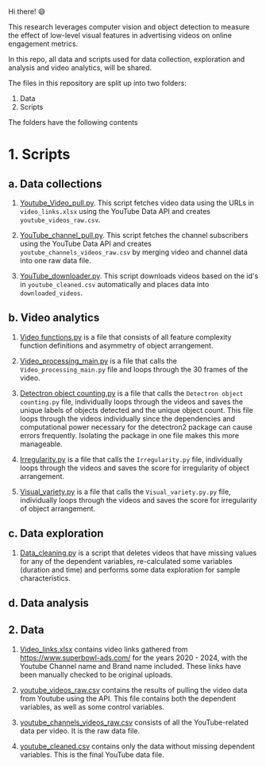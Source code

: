 Hi there! 😄

This research leverages computer vision and object detection to measure the effect of low-level visual features in advertising videos on online engagement metrics. 

In this repo, all data and scripts used for data collection, exploration and analysis and video analytics, will be shared.

The files in this repository are split up into two folders:
1. Data
2. Scripts

The folders have the following contents

# 1. Scripts

## a. Data collections
1. [Youtube_Video_pull.py](https://github.com/RoelofBlommaert/Thesis-2024/blob/main/Scripts/Data%20Collection/Youtube_Video_pull.py). This script fetches video data using the URLs in `video_links.xlsx`  using the YouTube Data API and creates `youtube_videos_raw.csv`.
  
2. [YouTube_channel_pull.py](https://github.com/RoelofBlommaert/Thesis-2024/blob/main/Scripts/Data%20Collection/YouTube_channel_pull.py). This script fetches the channel subscribers using the YouTube Data API and creates `youtube_channels_videos_raw.csv` by merging video and channel data into one raw data file.

3. [YouTube_downloader.py](https://github.com/RoelofBlommaert/Thesis-2024/blob/main/Scripts/Data%20Collection/Video_downloader.py). This script downloads videos based on the id's in `youtube_cleaned.csv` automatically and places data into `downloaded_videos`.

## b. Video analytics
1. [Video functions.py](https://github.com/RoelofBlommaert/Thesis-2024/blob/main/Scripts/Video%20Analytics/Video_functions.py) is a file that consists of all feature complexity function definitions and asymmetry of object arrangement.

2. [Video_processing_main.py](https://github.com/RoelofBlommaert/Thesis-2024/blob/main/Scripts/Video%20Analytics/Video_processing_main.py) is a file that calls the `Video_processing_main.py` file and loops through the 30 frames of the video.

3. [Detectron object counting.py](https://github.com/RoelofBlommaert/Thesis-2024/blob/main/Scripts/Video%20Analytics/Detectron%20object%20counting.py) is a file that calls the `Detectron object counting.py` file, individually loops through the videos and saves the unique labels of objects detected and the unique object count. This file loops through the videos individually since the dependencies and computational power necessary for the detectron2 package can cause errors frequently. Isolating the package in one file makes this more manageable.

4. [Irregularity.py](https://github.com/RoelofBlommaert/Thesis-2024/blob/main/Scripts/Video%20Analytics/Irregularity.py) is a file that calls the `Irregularity.py` file, individually loops through the videos and saves the score for irregularity of object arrangement.

5. [Visual_variety.py](https://github.com/RoelofBlommaert/Thesis-2024/blob/main/Scripts/Video%20Analytics/Visual_variety.py) is a file that calls the `Visual_variety.py.py` file, individually loops through the videos and saves the score for irregularity of object arrangement.

## c. Data exploration
1. [Data_cleaning.py](https://github.com/RoelofBlommaert/Thesis-2024/blob/main/Scripts/Data%20Exploration/Data_cleaning.py) is a script that deletes videos that have missing values for any of the dependent variables, re-calculated some variables (duration and time) and performs some data exploration for sample characteristics.


## d. Data analysis


## 2. Data

1. [Video_links.xlsx](https://github.com/RoelofBlommaert/Thesis-2024/blob/main/Video_links.xlsx) contains video links gathered from https://www.superbowl-ads.com/ for the years 2020 - 2024, with the Youtube Channel name and Brand name included. These links have been manually checked to be original uploads.

2. [youtube_videos_raw.csv](https://github.com/RoelofBlommaert/Thesis-2024/blob/main/Data/youtube_videos_raw.csv) contains the results of pulling the video data from Youtube using the API. This file contains both the dependent variables, as well as some control variables.

3. [youtube_channels_videos_raw.csv](https://github.com/RoelofBlommaert/Thesis-2024/blob/main/Data/youtube_channels_videos_raw.csv) consists of all the YouTube-related data per video. It is the raw data file.

4. [youtube_cleaned.csv](https://github.com/RoelofBlommaert/Thesis-2024/blob/main/Data/youtube_cleaned.csv) contains only the data without missing dependent variables. This is the final YouTube data file.

